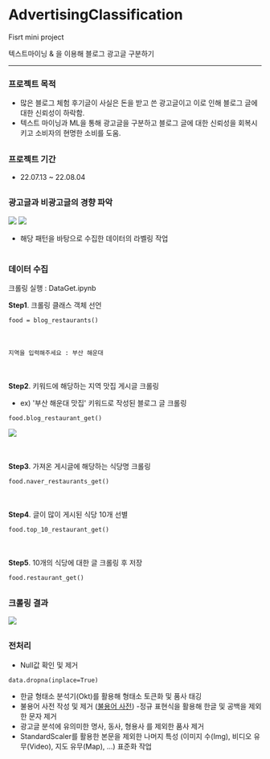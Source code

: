 # AdvertisingClassification

Fisrt mini project

텍스트마이닝 & 을 이용해 블로그 광고글 구분하기

---

### 프로젝트 목적
- 많은 블로그 체험 후기글이 사실은 돈을 받고 쓴 광고글이고 이로 인해 블로그 글에 대한 신뢰성이 하락함.
- 텍스트 마이닝과 ML을 통해 광고글을 구분하고 블로그 글에 대한 신뢰성을 회복시키고 소비자의 현명한 소비를 도움.
##
### 프로젝트 기간
- 22.07.13 ~ 22.08.04
##
### 광고글과 비광고글의 경향 파악

<img src="https://user-images.githubusercontent.com/112039781/211185026-5d718b0a-ebcd-4e5b-accc-29df26f86902.png">

<img src="https://user-images.githubusercontent.com/112039781/211185061-4ee32f04-b728-4f76-aa1c-0fb01046646f.png">

- 해당 패턴을 바탕으로 수집한 데이터의 라벨링 작업
#
### 데이터 수집

크롤링 실행 : DataGet.ipynb

**Step1**. 크롤링 클래스 객체 선언
```
food = blog_restaurants()
```
　　
```
지역을 입력해주세요 : 부산 해운대
```
　　
  
**Step2**. 키워드에 해당하는 지역 맛집 게시글 크롤링
- ex) '부산 해운대 맛집' 키워드로 작성된 블로그 글 크롤링
```
food.blog_restaurant_get()
```
  
<img src="https://user-images.githubusercontent.com/112039781/211186125-fbb703de-3298-462f-a4e0-f69e7960d5f5.png">

　　
  
**Step3**. 가져온 게시글에 해당하는 식당명 크롤링 
```
food.naver_restaurants_get()
```

　　
  
**Step4**. 글이 많이 게시된 식당 10개 선별
```
food.top_10_restaurant_get()
```

　　
  
**Step5**. 10개의 식당에 대한 글 크롤링 후 저장
```
food.restaurant_get()
```
##

### 크롤링 결과
<img src="https://user-images.githubusercontent.com/112039781/211186314-b051bd7f-e037-491a-b62a-6fa314d40565.png">

##

### 전처리
- Null값 확인 및 제거
```
data.dropna(inplace=True)
```
- 한글 형태소 분석기(Okt)를 활용해 형태소 토큰화 및 품사 태깅
- 불용어 사전 작성 및 제거
([불용어 사전](https://github.com/jeongwoo96/-AdvertisingClassification/blob/main/nsmc_stopwords_5%EC%B0%A8.txt))
-정규 표현식을 활용해 한글 및 공백을 제외한 문자 제거
- 광고글 분석에 유의미한 명사, 동사, 형용사 를 제외한 품사 제거
- StandardScaler를 활용한 본문을 제외한 나머지 특성 (이미지 수(Img), 비디오 유무(Video), 지도 유무(Map), ...) 표준화 작업
